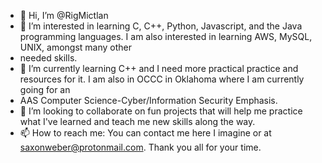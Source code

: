 - 👋 Hi, I’m @RigMictlan
- 👀 I’m interested in learning C, C++, Python, Javascript, and the Java programming languages. I am also interested in learning AWS, MySQL, UNIX, amongst many other
- needed skills. 
- 🌱 I’m currently learning C++ and I need more practical practice and resources for it. I am also in OCCC in Oklahoma where I am currently going for an
- AAS Computer Science-Cyber/Information Security Emphasis.
- 💞️ I’m looking to collaborate on fun projects that will help me practice what I've learned and teach me new skills along the way.
- 📫 How to reach me: You can contact me here I imagine or at saxonweber@protonmail.com. Thank you all for your time. 

<!---
RigMictlan/RigMictlan is a ✨ special ✨ repository because its `README.md` (this file) appears on your GitHub profile.
You can click the Preview link to take a look at your changes.
--->
